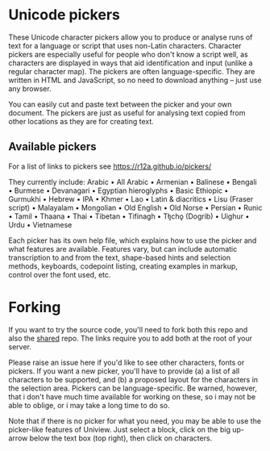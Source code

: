 # Unicode pickers

These Unicode character pickers allow you to produce or analyse runs of text for a language or script that uses non-Latin characters. Character pickers are especially useful for people who don't know a script well, as characters are displayed in ways that aid identification and input (unlike a regular character map). The pickers are often language-specific. They are written in HTML and JavaScript, so no need to download anything – just use any browser. 

You can easily cut and paste text between the picker and your own document. The pickers are just as useful for analysing text copied from other locations as they are for creating text.

## Available pickers

For a list of links to pickers see https://r12a.github.io/pickers/

They currently include:
Arabic • All Arabic • Armenian • Balinese • Bengali • Burmese • Devanagari • Egyptian hieroglyphs • Basic Ethiopic • Gurmukhi • Hebrew • IPA • Khmer • Lao • Latin & diacritics • Lisu (Fraser script) • Malayalam • Mongolian • Old English • Old Norse • Persian • Runic • Tamil • Thaana • Thai • Tibetan • Tifinagh • Tłı̨chǫ (Dogrib) • Uighur • Urdu • Vietnamese

Each picker has its own help file, which explains how to use the picker and what features are available. Features vary, but can include automatic transcription to and from the text, shape-based hints and selection methods, keyboards, codepoint listing, creating examples in markup, control over the font used, etc.

# Forking

If you want to try the source code, you'll need to fork both this repo and also the [shared](https://github.com/r12a/shared) repo. The links require you to add both at the root of your server.

Please raise an issue here if you'd like to see other characters, fonts or pickers. If you want a new picker, you'll have to provide (a) a list of all characters to be supported, and (b) a proposed layout for the characters in the selection area. Pickers can be language-specific. Be warned, however, that i don't have much time available for working on these, so i may not be able to oblige, or i may take a long time to do so.

Note that if there is no picker for what you need, you may be able to use the picker-like features of Uniview. Just select a block, click on the big up-arrow below the text box (top right), then click on characters.
